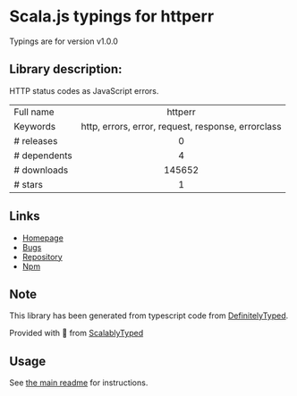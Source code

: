 
# Scala.js typings for httperr

Typings are for version v1.0.0

## Library description:
HTTP status codes as JavaScript errors.

|                    |                 |
| ------------------ | :-------------: |
| Full name          | httperr |
| Keywords           | http, errors, error, request, response, errorclass |
| # releases         | 0 |
| # dependents       | 4 |
| # downloads        | 145652 |
| # stars            | 1 |

## Links
- [Homepage](https://github.com/pluma/httperr)
- [Bugs](https://github.com/pluma/httperr/issues)
- [Repository](https://github.com/pluma/httperr)
- [Npm](https://www.npmjs.com/package/httperr)
    


## Note
This library has been generated from typescript code from [DefinitelyTyped](https://definitelytyped.org).

Provided with :purple_heart: from [ScalablyTyped](https://github.com/oyvindberg/ScalablyTyped)

## Usage
See [the main readme](../../readme.md) for instructions.


